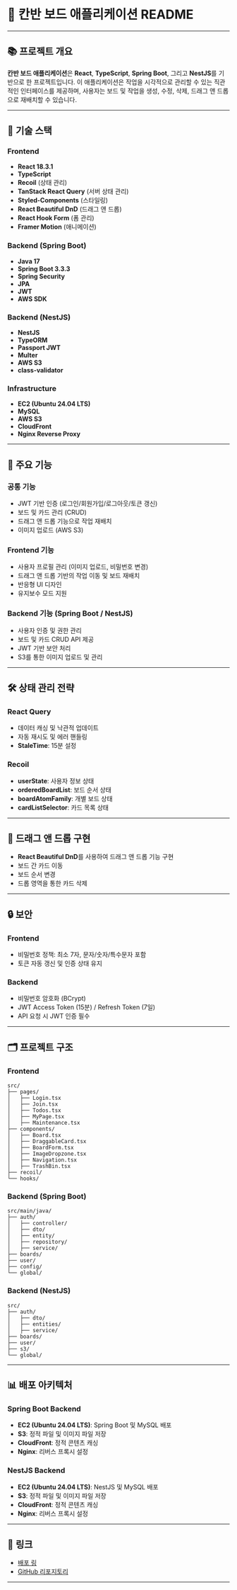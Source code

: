 # 📝 **칸반 보드 애플리케이션 README**

---

## 📚 **프로젝트 개요**

**칸반 보드 애플리케이션**은 **React**, **TypeScript**, **Spring Boot**, 그리고 **NestJS**를 기반으로 한 프로젝트입니다. 이 애플리케이션은 작업을 시각적으로 관리할 수 있는 직관적인 인터페이스를 제공하며, 사용자는 보드 및 작업을 생성, 수정, 삭제, 드래그 앤 드롭으로 재배치할 수 있습니다.

---

## 🚀 **기술 스택**

### **Frontend**  
- **React 18.3.1**  
- **TypeScript**  
- **Recoil** (상태 관리)  
- **TanStack React Query** (서버 상태 관리)  
- **Styled-Components** (스타일링)  
- **React Beautiful DnD** (드래그 앤 드롭)  
- **React Hook Form** (폼 관리)  
- **Framer Motion** (애니메이션)  

### **Backend (Spring Boot)**  
- **Java 17**  
- **Spring Boot 3.3.3**  
- **Spring Security**  
- **JPA**  
- **JWT**  
- **AWS SDK**  

### **Backend (NestJS)**  
- **NestJS**  
- **TypeORM**  
- **Passport JWT**  
- **Multer**  
- **AWS S3**  
- **class-validator**  

### **Infrastructure**  
- **EC2 (Ubuntu 24.04 LTS)**  
- **MySQL**  
- **AWS S3**  
- **CloudFront**  
- **Nginx Reverse Proxy**  

---

## 🌟 **주요 기능**

### **공통 기능**  
- JWT 기반 인증 (로그인/회원가입/로그아웃/토큰 갱신)  
- 보드 및 카드 관리 (CRUD)  
- 드래그 앤 드롭 기능으로 작업 재배치  
- 이미지 업로드 (AWS S3)  

### **Frontend 기능**  
- 사용자 프로필 관리 (이미지 업로드, 비밀번호 변경)  
- 드래그 앤 드롭 기반의 작업 이동 및 보드 재배치  
- 반응형 UI 디자인  
- 유지보수 모드 지원  

### **Backend 기능 (Spring Boot / NestJS)**  
- 사용자 인증 및 권한 관리  
- 보드 및 카드 CRUD API 제공  
- JWT 기반 보안 처리  
- S3를 통한 이미지 업로드 및 관리  

---

## 🛠️ **상태 관리 전략**

### **React Query**  
- 데이터 캐싱 및 낙관적 업데이트  
- 자동 재시도 및 에러 핸들링  
- **StaleTime**: 15분 설정  

### **Recoil**  
- **userState**: 사용자 정보 상태  
- **orderedBoardList**: 보드 순서 상태  
- **boardAtomFamily**: 개별 보드 상태  
- **cardListSelector**: 카드 목록 상태  

---

## 🔄 **드래그 앤 드롭 구현**

- **React Beautiful DnD**를 사용하여 드래그 앤 드롭 기능 구현  
- 보드 간 카드 이동  
- 보드 순서 변경  
- 드롭 영역을 통한 카드 삭제  

---

## 🔒 **보안**

### **Frontend**  
- 비밀번호 정책: 최소 7자, 문자/숫자/특수문자 포함  
- 토큰 자동 갱신 및 인증 상태 유지  

### **Backend**  
- 비밀번호 암호화 (BCrypt)  
- JWT Access Token (15분) / Refresh Token (7일)  
- API 요청 시 JWT 인증 필수  

---

## 🗂️ **프로젝트 구조**

### **Frontend**
```
src/
├── pages/
│   ├── Login.tsx
│   ├── Join.tsx
│   ├── Todos.tsx
│   ├── MyPage.tsx
│   ├── Maintenance.tsx
├── components/
│   ├── Board.tsx
│   ├── DraggableCard.tsx
│   ├── BoardForm.tsx
│   ├── ImageDropzone.tsx
│   ├── Navigation.tsx
│   ├── TrashBin.tsx
├── recoil/
└── hooks/
```

### **Backend (Spring Boot)**
```
src/main/java/
├── auth/
│   ├── controller/
│   ├── dto/
│   ├── entity/
│   ├── repository/
│   ├── service/
├── boards/
├── user/
├── config/
└── global/
```

### **Backend (NestJS)**
```
src/
├── auth/
│   ├── dto/
│   ├── entities/
│   ├── service/
├── boards/
├── user/
├── s3/
└── global/
```

---

## 📊 **배포 아키텍처**

### **Spring Boot Backend**
- **EC2 (Ubuntu 24.04 LTS)**: Spring Boot 및 MySQL 배포
- **S3**: 정적 파일 및 이미지 파일 저장
- **CloudFront**: 정적 콘텐츠 캐싱
- **Nginx**: 리버스 프록시 설정

### **NestJS Backend**
- **EC2 (Ubuntu 24.04 LTS)**: NestJS 및 MySQL 배포
- **S3**: 정적 파일 및 이미지 파일 저장
- **CloudFront**: 정적 콘텐츠 캐싱
- **Nginx**: 리버스 프록시 설정

---

## 📎 **링크**

- [배포 링](https://d362dj0rdk52ph.cloudfront.net/)  
- [GitHub 리포지토리](https://github.com/orgs/Sunnies-Memo/repositories)  

---

